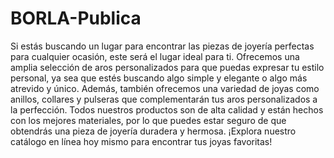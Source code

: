 # BORLA-Publica

Si estás buscando un lugar para encontrar las piezas de joyería perfectas para cualquier ocasión, este será el lugar ideal para ti. Ofrecemos una amplia selección de aros personalizados para que puedas expresar tu estilo personal, ya sea que estés buscando algo simple y elegante o algo más atrevido y único. Además, también ofrecemos una variedad de joyas como anillos, collares y pulseras que complementarán tus aros personalizados a la perfección. Todos nuestros productos son de alta calidad y están hechos con los mejores materiales, por lo que puedes estar seguro de que obtendrás una pieza de joyería duradera y hermosa. ¡Explora nuestro catálogo en línea hoy mismo para encontrar tus joyas favoritas!